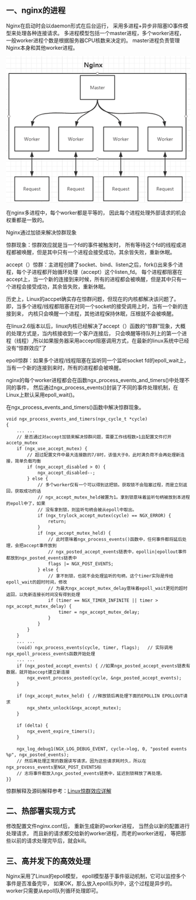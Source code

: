 ## 一、nginx的进程

Nginx在启动时会以daemon形式在后台运行，
采用多进程+异步非阻塞IO事件模型来处理各种连接请求。
多进程模型包括一个master进程，多个worker进程，
一般worker进程个数是根据服务器CPU核数来决定的。
master进程负责管理Nginx本身和其他worker进程。

![](pages/nginx进程.png)

在nginx多进程中，每个worker都是平等的，
因此每个进程处理外部请求的机会权重都是一致的。

Nginx通过加锁来解决惊群现象

惊群现象：惊群效应就是当一个fd的事件被触发时，
所有等待这个fd的线程或进程都被唤醒，但是其中只有一个进程会接受成功，其余皆失败，重新休眠。

accept（）惊群：主进程创建了socket、bind、listen之后，fork()出来多个进程，每个子进程都开始循环处理（accept）这个listen_fd。
每个进程都阻塞在accept上，当一个新的连接到来时候，所有的进程都会被唤醒，但是其中只有一个进程会接受成功，其余皆失败，重新休眠。

历史上，Linux的accpet确实存在惊群问题，但现在的内核都解决该问题了。
即，当多个进程/线程都阻塞在对同一个socket的接受调用上时，当有一个新的连接到来，
内核只会唤醒一个进程，其他进程保持休眠，压根就不会被唤醒。

在linux2.6版本以后，linux内核已经解决了accept（）函数的“惊群”现象，大概的处理方式是，当内核接收到一个客户连接后，
只会唤醒等待队列上的第一个进程（线程）,所以如果服务器采用accept阻塞调用方式，在最新的linux系统中已经没有“惊群效应”了

epoll惊群：如果多个进程/线程阻塞在监听同一个监听socket fd的epoll_wait上，当有一个新的连接到来时，所有的进程都会被唤醒。

nginx的每个worker进程都会在函数ngx_process_events_and_timers()中处理不同的事件，
然后通过ngx_process_events()封装了不同的事件处理机制，在Linux上默认采用epoll_wait()。

在ngx_process_events_and_timers()函数中解决惊群现象。
```
void ngx_process_events_and_timers(ngx_cycle_t *cycle)
{
    ... ...
    // 是否通过对accept加锁来解决惊群问题，需要工作线程数>1且配置文件打开accetp_mutex
    if (ngx_use_accept_mutex) {
        // 超过配置文件中最大连接数的7/8时，该值大于0，此时满负荷不会再处理新连接，简单负载均衡
        if (ngx_accept_disabled > 0) {
            ngx_accept_disabled--;
        } else {
            // 多个worker仅有一个可以得到这把锁。获取锁不会阻塞过程，而是立刻返回，获取成功的话
            // ngx_accept_mutex_held被置为1。拿到锁意味着监听句柄被放到本进程的epoll中了，如果
            // 没有拿到锁，则监听句柄会被从epoll中取出。
            if (ngx_trylock_accept_mutex(cycle) == NGX_ERROR) {
                return;
            }
            if (ngx_accept_mutex_held) {
                // 此时意味着ngx_process_events()函数中，任何事件都将延后处理，会把accept事件放到
                // ngx_posted_accept_events链表中，epollin|epollout事件都放到ngx_posted_events链表中
                flags |= NGX_POST_EVENTS;
            } else {
                // 拿不到锁，也就不会处理监听的句柄，这个timer实际是传给epoll_wait的超时时间，修改
                // 为最大ngx_accept_mutex_delay意味着epoll_wait更短的超时返回，以免新连接长时间没有得到处理
                if (timer == NGX_TIMER_INFINITE || timer > ngx_accept_mutex_delay) {
                    timer = ngx_accept_mutex_delay;
                }
            }
        }
    }
    ... ...
    (void) ngx_process_events(cycle, timer, flags);   // 实际调用ngx_epoll_process_events函数开始处理
    ... ...
    if (ngx_posted_accept_events) { //如果ngx_posted_accept_events链表有数据，就开始accept建立新连接
        ngx_event_process_posted(cycle, &ngx_posted_accept_events);
    }
 
    if (ngx_accept_mutex_held) { //释放锁后再处理下面的EPOLLIN EPOLLOUT请求
        ngx_shmtx_unlock(&ngx_accept_mutex);
    }
 
    if (delta) {
        ngx_event_expire_timers();
    }
 
    ngx_log_debug1(NGX_LOG_DEBUG_EVENT, cycle->log, 0, "posted events %p", ngx_posted_events);
	// 然后再处理正常的数据读写请求。因为这些请求耗时久，所以在ngx_process_events里NGX_POST_EVENTS标
    // 志将事件都放入ngx_posted_events链表中，延迟到锁释放了再处理。
}}

```
惊群解释及源码解释参考：[Linux惊群效应详解](https://blog.csdn.net/lyztyycode/article/details/78648798)
## 二、热部署实现方式

修改配置文件nginx.conf后，
重新生成新的worker进程，
当然会以新的配置进行处理请求，
而且新的请求都交给新的worker进程，而老的worker进程，
等把那些以前的请求处理完毕后，就会kill。

## 三、高并发下的高效处理

Nginx采用了Linux的epoll模型，
epoll模型基于事件驱动机制，它可以监控多个事件是否准备完毕，
如果OK，那么放入epoll队列中，这个过程是异步的。
worker只需要从epoll队列循环处理即可。
